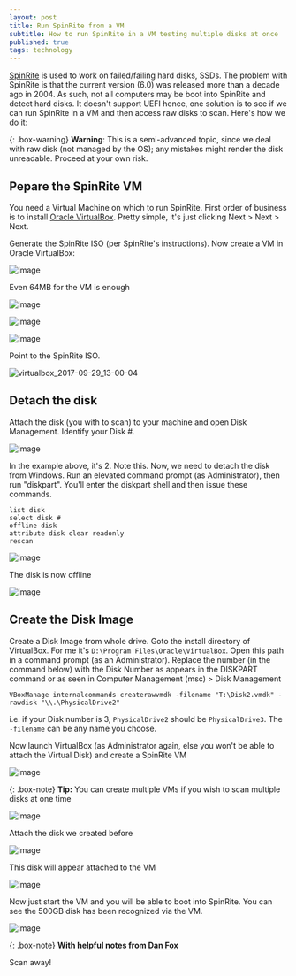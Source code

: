 ```yaml
---
layout: post
title: Run SpinRite from a VM
subtitle: How to run SpinRite in a VM testing multiple disks at once
published: true
tags: technology
---
```



[SpinRite](https://www.grc.com/sr/spinrite.htm) is used to work on failed/failing hard disks, SSDs. The problem with SpinRite is that the current version (6.0) was released more than a decade ago in 2004. As such, not all computers may be boot into SpinRite and detect hard disks. It doesn't support UEFI hence, one solution is to see if we can run SpinRite in a VM and then access raw disks to scan. Here's how we do it:

{: .box-warning}
**Warning**: This is a semi-advanced topic, since we deal with raw disk (not managed by the OS); any mistakes might render the disk unreadable. Proceed at your own risk.

## Pepare the SpinRite VM
You need a Virtual Machine on which to run SpinRite. First order of business is to install [Oracle VirtualBox](http://www.oracle.com/technetwork/server-storage/virtualbox/downloads/index.html). Pretty simple, it's just clicking Next > Next > Next.

Generate the SpinRite ISO (per SpinRite's instructions). Now create a VM in Oracle VirtualBox:

![image](https://user-images.githubusercontent.com/327990/30996149-0a49d2e6-a4f1-11e7-92c8-8d6d3636b960.png)

Even 64MB for the VM is enough

![image](https://user-images.githubusercontent.com/327990/30996153-1b9bb2ee-a4f1-11e7-95a4-df1aab122ad7.png)

![image](https://user-images.githubusercontent.com/327990/30996159-2c955384-a4f1-11e7-99cf-e8f87b14335d.png)

![image](https://user-images.githubusercontent.com/327990/30996164-3f87bb08-a4f1-11e7-8f18-f8bf4d5a8014.png)

Point to the SpinRite ISO.

![virtualbox_2017-09-29_13-00-04](https://user-images.githubusercontent.com/327990/31001459-6584f594-a516-11e7-8232-2e59f70fc278.png)

## Detach the disk

Attach the disk (you with to scan) to your machine and open Disk Management. Identify your Disk #.

![image](https://user-images.githubusercontent.com/327990/30996101-b56ab358-a4f0-11e7-8eaa-05049466a4b1.png)

In the example above, it's 2. Note this. Now, we need to detach the disk from Windows. Run an elevated command prompt (as Administrator), then run "diskpart".  You'll enter the diskpart shell and then issue these commands. 

~~~
list disk
select disk #
offline disk
attribute disk clear readonly
rescan
~~~

![image](https://user-images.githubusercontent.com/327990/30956072-83a52ebc-a468-11e7-9aaf-349c00750189.png)


The disk is now offline

![image](https://user-images.githubusercontent.com/327990/30954680-a3add042-a463-11e7-8e6c-48d9f4207b8a.png)

  
## Create the Disk Image

Create a Disk Image from whole drive. Goto the install directory of VirtualBox. For me it's `D:\Program Files\Oracle\VirtualBox`. Open this path in a command prompt (as an Administrator). Replace the number (in the command below) with the Disk Number as appears in the DISKPART command or as seen in Computer Management (msc) > Disk Management

~~~
VBoxManage internalcommands createrawvmdk -filename "T:\Disk2.vmdk" -rawdisk "\\.\PhysicalDrive2"
~~~

i.e. if your Disk number is 3, `PhysicalDrive2` should be `PhysicalDrive3`. The `-filename` can be any name you choose.

Now launch VirtualBox (as Administrator again, else you won't be able to attach the Virtual Disk) and create a SpinRite VM

![image](https://user-images.githubusercontent.com/327990/30996112-cb63378e-a4f0-11e7-8824-c178922ba484.png)

{: .box-note}
**Tip:** You can create multiple VMs if you wish to scan multiple disks at one time


![image](https://user-images.githubusercontent.com/327990/30996176-4e418520-a4f1-11e7-8bc8-223bfabd07fc.png)

Attach the disk we created before

![image](https://user-images.githubusercontent.com/327990/30996184-5e3217d8-a4f1-11e7-8627-25d0e6a7ab0a.png)

This disk will appear attached to the VM

![image](https://user-images.githubusercontent.com/327990/30996188-6d83099a-a4f1-11e7-8e18-aaea51cac873.png)

Now just start the VM and you will be able to boot into SpinRite. You can see the 500GB disk has been recognized via the VM.

![image](https://user-images.githubusercontent.com/327990/30955781-6fe1465a-a467-11e7-8e87-af34443b8540.png)


{: .box-note}
**With helpful notes from [Dan Fox](https://romaimperator.com/?p=29)**

Scan away!
